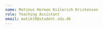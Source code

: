 ```yaml
---
name: Matinus Herman Kiilerich Kristensen 
role: Teaching Assistant
email: matik19@student.sdu.dk
---
```


